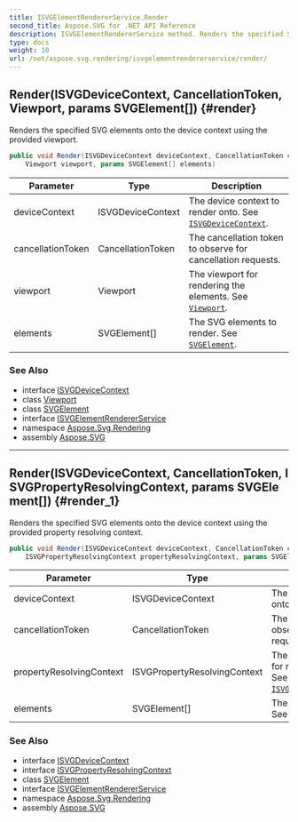 ```yaml
---
title: ISVGElementRendererService.Render
second_title: Aspose.SVG for .NET API Reference
description: ISVGElementRendererService method. Renders the specified SVG elements onto the device context using the provided viewport
type: docs
weight: 10
url: /net/aspose.svg.rendering/isvgelementrendererservice/render/
---
```

## Render(ISVGDeviceContext, CancellationToken, Viewport, params SVGElement[]) {#render}

Renders the specified SVG elements onto the device context using the provided viewport.

```csharp
public void Render(ISVGDeviceContext deviceContext, CancellationToken cancellationToken, 
    Viewport viewport, params SVGElement[] elements)
```

| Parameter | Type | Description |
| --- | --- | --- |
| deviceContext | ISVGDeviceContext | The device context to render onto. See [`ISVGDeviceContext`](../../isvgdevicecontext/). |
| cancellationToken | CancellationToken | The cancellation token to observe for cancellation requests. |
| viewport | Viewport | The viewport for rendering the elements. See [`Viewport`](../../../aspose.svg.drawing/viewport/). |
| elements | SVGElement[] | The SVG elements to render. See [`SVGElement`](../../../aspose.svg/svgelement/). |

### See Also

* interface [ISVGDeviceContext](../../isvgdevicecontext/)
* class [Viewport](../../../aspose.svg.drawing/viewport/)
* class [SVGElement](../../../aspose.svg/svgelement/)
* interface [ISVGElementRendererService](../)
* namespace [Aspose.Svg.Rendering](../../../aspose.svg.rendering/)
* assembly [Aspose.SVG](../../../)

---

## Render(ISVGDeviceContext, CancellationToken, ISVGPropertyResolvingContext, params SVGElement[]) {#render_1}

Renders the specified SVG elements onto the device context using the provided property resolving context.

```csharp
public void Render(ISVGDeviceContext deviceContext, CancellationToken cancellationToken, 
    ISVGPropertyResolvingContext propertyResolvingContext, params SVGElement[] elements)
```

| Parameter | Type | Description |
| --- | --- | --- |
| deviceContext | ISVGDeviceContext | The device context to render onto. See [`ISVGDeviceContext`](../../isvgdevicecontext/). |
| cancellationToken | CancellationToken | The cancellation token to observe for cancellation requests. |
| propertyResolvingContext | ISVGPropertyResolvingContext | The property resolving context for rendering the elements. See [`ISVGPropertyResolvingContext`](../../../aspose.svg.rendering.styles/isvgpropertyresolvingcontext/). |
| elements | SVGElement[] | The SVG elements to render. See [`SVGElement`](../../../aspose.svg/svgelement/). |

### See Also

* interface [ISVGDeviceContext](../../isvgdevicecontext/)
* interface [ISVGPropertyResolvingContext](../../../aspose.svg.rendering.styles/isvgpropertyresolvingcontext/)
* class [SVGElement](../../../aspose.svg/svgelement/)
* interface [ISVGElementRendererService](../)
* namespace [Aspose.Svg.Rendering](../../../aspose.svg.rendering/)
* assembly [Aspose.SVG](../../../)
